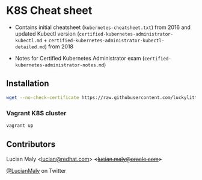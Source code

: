 # K8S Cheat sheet

* Contains initial cheatsheet (`kubernetes-cheatsheet.txt`) from 2016 and updated Kubectl version (`certified-kubernetes-administrator-kubectl.md` + `certified-kubernetes-administrator-kubectl-detailed.md`) from 2018

* Notes for Certified Kubernetes Administrator exam (`certified-kubernetes-administrator-notes.md`)

## Installation

```bash
wget --no-check-certificate https://raw.githubusercontent.com/luckylittle/kubernetes-cheatsheet/master/kubernetes-cheatsheet.txt
```

### Vagrant K8S cluster

```bash
vagrant up
```

## Contributors

Lucian Maly <<lucian@redhat.com>> ~~<<lucian.maly@oracle.com>>~~

[@LucianMaly](https://twitter.com/LucianMaly) on Twitter
